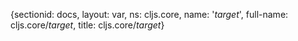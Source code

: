 {sectionid: docs, layout: var, ns: cljs.core, name: '*target*', full-name: cljs.core/*target*,
  title: cljs.core/*target*}
